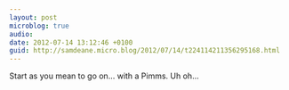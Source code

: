 ```yaml
---
layout: post
microblog: true
audio: 
date: 2012-07-14 13:12:46 +0100
guid: http://samdeane.micro.blog/2012/07/14/t224114211356295168.html
---
```

Start as you mean to go on... with a Pimms. Uh oh...
